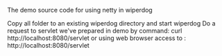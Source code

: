 The demo source code for using netty in wiperdog

 Copy all folder to an existing wiperdog directory and start wiperdog
 Do a request to servlet we've prepared in demo by command:
  curl http://localhost:8080/servlet 
 or using web browser access to : http://localhost:8080/servlet




